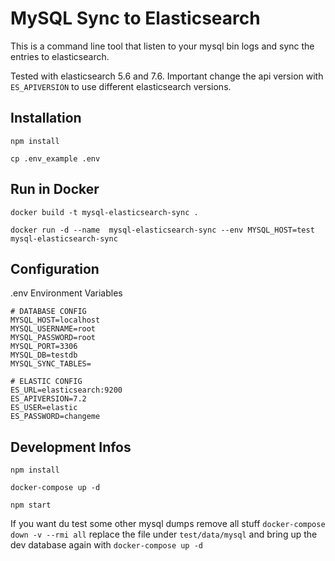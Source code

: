 # MySQL Sync to Elasticsearch

This is a command line tool that listen to your mysql bin logs and sync the entries to elasticsearch.

Tested with elasticsearch 5.6 and 7.6. Important change the api version with `ES_APIVERSION` to use
different elasticsearch versions.

## Installation

`npm install`

`cp .env_example .env`

## Run in Docker

`docker build -t mysql-elasticsearch-sync .`

`docker run -d --name  mysql-elasticsearch-sync --env MYSQL_HOST=test  mysql-elasticsearch-sync`

## Configuration

.env Environment Variables

```dotenv
# DATABASE CONFIG
MYSQL_HOST=localhost
MYSQL_USERNAME=root
MYSQL_PASSWORD=root
MYSQL_PORT=3306
MYSQL_DB=testdb
MYSQL_SYNC_TABLES=

# ELASTIC CONFIG
ES_URL=elasticsearch:9200
ES_APIVERSION=7.2
ES_USER=elastic
ES_PASSWORD=changeme
```

## Development Infos
`npm install`

`docker-compose up -d`

`npm start`

If you want du test some other mysql dumps remove all stuff `docker-compose down -v --rmi all`
replace the file under `test/data/mysql` and bring up the dev database again with `docker-compose up -d`
